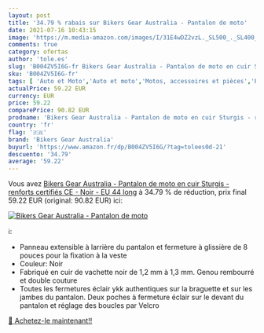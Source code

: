 ```yaml
---
layout: post
title: '34.79 % rabais sur Bikers Gear Australia - Pantalon de moto'
date: 2021-07-16 10:43:15
image: 'https://m.media-amazon.com/images/I/31E4wDZ2vzL._SL500_._SL400_.jpg'
comments: true
category: ofertas
author: 'tole.es'
slug: 'B004ZV5I6G-fr Bikers Gear Australia - Pantalon de moto en cuir Sturgis -...'
sku: 'B004ZV5I6G-fr'
tags: [ 'Auto et Moto','Auto et moto','Motos, accessoires et pièces','Pantalons de moto','Vêtements de protection moto','bikers gear australia', ]
actualPrice: 59.22 EUR
currency: EUR
price: 59.22
comparePrice: 90.82 EUR
prodname: 'Bikers Gear Australia - Pantalon de moto en cuir Sturgis - renforts certifiés CE - Noir - EU 44 long'
country: 'fr'
flag: '🇫🇷'
brand: 'Bikers Gear Australia'
buyurl: 'https://www.amazon.fr/dp/B004ZV5I6G/?tag=tolees0d-21'
descuento: '34.79'
average: '59.22'
---
```


Vous avez [Bikers Gear Australia - Pantalon de moto en cuir Sturgis - renforts certifiés CE - Noir - EU 44 long](https://www.amazon.fr/dp/B004ZV5I6G/?tag=tolees0d-21)  à  34.79 % de réduction, prix final  59.22 EUR (original: 90.82 EUR) ici:

[![Bikers Gear Australia - Pantalon de moto](https://m.media-amazon.com/images/I/31E4wDZ2vzL._SL500_._SL400_.jpg)](https://www.amazon.fr/dp/B004ZV5I6G/?tag=tolees0d-21)

ℹ️:

- Panneau extensible à larrière du pantalon et fermeture à glissière de 8 pouces pour la fixation à la veste
- Couleur: Noir
- Fabriqué en cuir de vachette noir de 1,2 mm à 1,3 mm. Genou rembourré et double couture
- Toutes les fermetures éclair ykk authentiques sur la braguette et sur les jambes du pantalon. Deux poches à fermeture éclair sur le devant du pantalon et réglage des boucles par Velcro

[🛒 Achetez-le maintenant!!](https://www.amazon.fr/dp/B004ZV5I6G/?tag=tolees0d-21)
